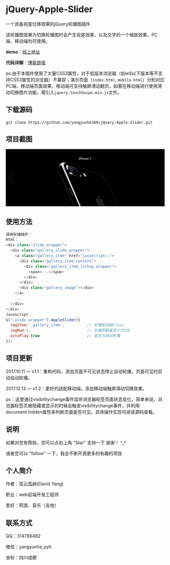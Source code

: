 # jQuery-Apple-Slider
一个具备视差位移效果的jQuery轮播图插件

该轮播图效果为切换轮播图时会产生视差效果，以及文字的一个缩放效果，PC端、移动端均可使用。

**demo**：[线上地址](https://yangyunhe369.github.io/jQuery-Apple-Slider/)

**代码详解**：[博客链接](http://www.yangyunhe.me/2017/jquery-appleSlider/)

ps:由于本插件使用了大量CSS3属性，对于低版本浏览器（如ie9以下版本等不支持CSS3属性的浏览器）不兼容；演示页面（`index.html`, `mobile.html`）分别对应PC端、移动端页面效果，移动端可支持触屏滑动翻页，如需在移动端进行使用滑动切换图片功能，需引入`jquery.touchSwipe.min.js`文件。

## 下载源码

```
git clone https://github.com/yangyunhe369/jQuery-Apple-Slider.git
```
## 项目截图
![cover](images/cover.png)

## 使用方法

``` javascript
调用轮播插件：
Html：
<div class="slide_wrapper">
  <div class="gallery_slide_wrapper">
    <a class="gallery_item" href="javascript:;">
      <div class="gallery_item_content">
        <div class="gallery_item_lockup_wrapper">
          <span>...</span>
        </div>
      </div>
      <div class="gallery_image"></div>
    </a>
    ...
  </div>
</div>
Javascript：
$(".slide_wrapper").AppleSlider({
  imgItem:'.gallery_item',          // 轮播图容器Class
  imgNum:3,                         // 轮播图数量至少为3张
  autoPlay:true                     // 是否为自动轮播
});
```

## 项目更新

2017.10.11 — v1.1：重构代码，添加页面不可见状态停止自动轮播，页面可见时启动自动轮播。

2017.12.13 — v1.2：更好的适配移动端，添加移动端触屏滑动切换效果。

ps：这里通过visibilitychange事件监听浏览器标签页面状态变化，简单来说，浏览器标签页被隐藏或显示的时候会触发visibilitychange事件，并利用document.hidden属性来判断页面是否可见，具体操作实现可阅读源码查看。

## 说明

如果对您有帮助，您可以点右上角 "Star" 支持一下 谢谢！ ^_^

或者您可以 "follow" 一下，我会不断开源更多的有趣的项目

## 个人简介
作者：弦云孤赫(David Yang)

职业：web前端开发工程师

爱好：网游、音乐（吉他）

## 联系方式
QQ：314786482

微信：yangyunhe_yyh

坐标：四川成都

